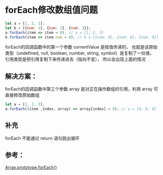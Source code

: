 # forEach修改数组值问题

```js
let a = [1, 2, 3];
let b = [{num: 1}, {num: 2}, {num: 3}];
a.forEach(item => item = 0); // a = [1, 2, 3]
b.forEach(item => item.num = 0); // b = [{num: 0}, {num: 0}, {num: 0}]
```

forEach的回调函数中的第一个参数 correntValue 是按值传递的，
也就是说原始类型（undefined, null, boolean, number, string, symbol）是复制了一份值，
引用类型是把引用复制下来传递进去（指向不变），
所以会出现上面的情况

## 解决方案：

forEach的回调函数中第三个参数 array 是对正在操作数组的引用，利用 array 可直接修改原始数组

```js
let a = [1, 2, 3];
a.forEach((item ,index, array) => array[index] = 0); // a = [0, 0, 0]
```

## 补充
forEach 不能通过 return 语句跳出循环

## 参考：
[Array.prototype.forEach()](https://developer.mozilla.org/zh-CN/docs/Web/JavaScript/Reference/Global_Objects/Array/forEach)